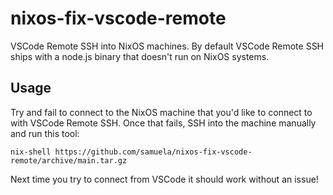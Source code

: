 # nixos-fix-vscode-remote

VSCode Remote SSH into NixOS machines. By default VSCode Remote SSH ships with a node.js binary that doesn't run on NixOS systems.

## Usage

Try and fail to connect to the NixOS machine that you'd like to connect to with VSCode Remote SSH. Once that fails, SSH into the machine manually and run this tool:

```
nix-shell https://github.com/samuela/nixos-fix-vscode-remote/archive/main.tar.gz
```

Next time you try to connect from VSCode it should work without an issue!
